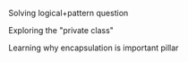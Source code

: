 Solving logical+pattern question

Exploring the "private class"

Learning why encapsulation is important pillar
